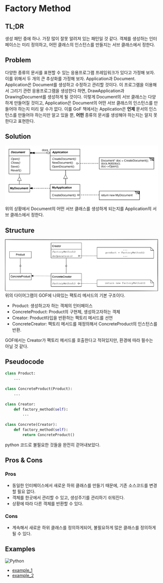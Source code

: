# Factory Method

## TL;DR
생성 패턴 중에 하나.
가장 많이 잘못 알려져 있는 패턴일 것 같다.
객체를 생성하는 인터페이스는 미리 정의하고, 어떤 클래스의 인스턴스를 만들지는 서브 클래스에서 정한다.

## Problem
다양한 종류의 문서를 표현할 수 있는 응용프로그램 프레임워크가 있다고 가정해 보자.
이를 위해서 두 개의 큰 추상화를 가정해 보자. Application과 Document.
Application은 Document를 생성하고 수정하고 관리할 것이다.
이 프로그램을 이용해서 그리기 관련 응용프로그램을 생성한다 하면, DrawApplication과 DrawingDocument를 생성하게 될 것이다.
이렇게 Document의 서브 클래스는 다양하게 만들어질 것이고, Application은 Document의 어떤 서브 클래스의 인스턴스를 만들어야 하는지 미리 알 수가 없다.
이를 GoF 책에서는 Application은 **언제** 문서의 인스턴스를 만들어야 하는지만 알고 있을 뿐, **어떤** 종류의 문서를 생성해야 하는지는 알지 못한다고 표현한다.

## Solution
![image](document_and_application.gif)  
위의 상황에서 Document의 어떤 서브 클래스를 생성하게 되는지를 Application의 서브 클래스에서 정한다.

## Structure
![image](factory_method_structure.png)  
위의 다이어그램이 GOF에 나와있는 팩토리 메서드의 기본 구조이다.
- Product: 생성하고자 하는 객체의 인터페이스
- ConcreteProduct: Product의 구현체, 생성하고자하는 객체
- Creator: Product타입을 반환하는 팩토리 메서드를 선언
- ConcreteCreator: 팩토리 메서드를 재정의해서 ConcreteProduct의 인스턴스를 반환.

GOF에서는 Creator가 팩토리 메서드를 호출한다고 적혀있지만, 환경에 따라 필수는 아닐 것 같다. 

## Pseudocode
```python
class Product:
    ...

class ConcreteProduct(Product):
    ...

class Creator:
    def factory_method(self):
        ...

class Concrete(Creator):
    def factory_method(self):
        return ConcreteProduct()
```
python 코드로 불필요한 것들을 완전히 걷어내보았다.

## Pros & Cons
###  Pros
- 동일한 인터페이스에서 새로운 하위 클래스를 만들기 때문에, 기존 소스코드를 변경할 필요 없다.
- 객체를 한곳에서 관리할 수 있고, 생성주기를 관리하기 쉬워진다.
- 상황에 따라 다른 객체를 반환할 수 있다.

### Cons
- 계속해서 새로운 하위 클래스를 정의하게되어, 불필요하게 많은 클래스를 정의하게 될 수 있다.

## Examples

![Python](https://img.shields.io/badge/python-3670A0?style=for-the-badge&logo=python&logoColor=ffdd54)
* [example_1](/examples/Factory_method/factory_method_example_1.py)
* [example_2](/examples/Factory_method/factory_method_example_1.py)

